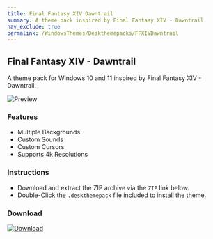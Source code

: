 ```yaml
---
title: Final Fantasy XIV Dawntrail
summary: A theme pack inspired by Final Fantasy XIV - Dawntrail
nav_exclude: true
permalink: /WindowsThemes/Deskthemepacks/FFXIVDawntrail
---
```


## Final Fantasy XIV - Dawntrail

A theme pack for Windows 10 and 11 inspired by Final Fantasy XIV - Dawntrail.

![Preview](https://gitlab.com/the-back-room/deskthemepacks/sfw/ffxiv-dawntrail/-/raw/main/Extras/Preview.bmp)

### Features

- Multiple Backgrounds
- Custom Sounds
- Custom Cursors
- Supports 4k Resolutions

### Instructions

- Download and extract the ZIP archive via the `ZIP` link below.
- Double-Click the `.deskthemepack` file included to install the theme.

### Download

[![Download](https://img.shields.io/badge/GitLab-black?style=plastic&logo=gitlab&logoColor=white&logoSize=auto&labelColor=red&color=black&cacheSeconds=3600)](https://gitlab.com/the-back-room/deskthemepacks/sfw/ffxiv-dawntrail/-/archive/main/ffxiv-dawntrail-main.zip)